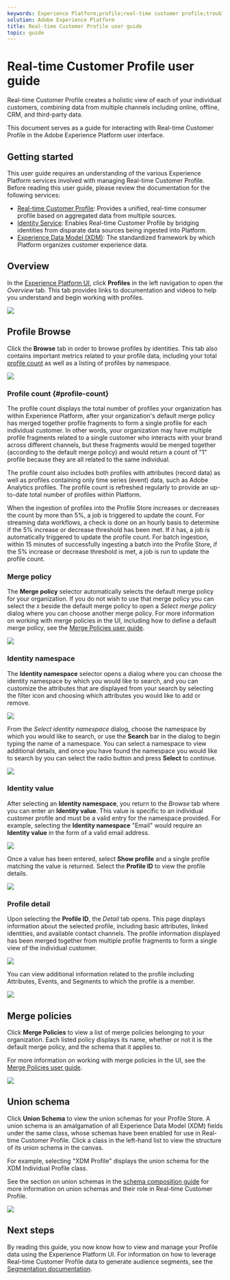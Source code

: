 ```yaml
---
keywords: Experience Platform;profile;real-time customer profile;troubleshooting;API
solution: Adobe Experience Platform
title: Real-time Customer Profile user guide
topic: guide
---
```


# Real-time Customer Profile user guide

Real-time Customer Profile creates a holistic view of each of your individual customers, combining data from multiple channels including online, offline, CRM, and third-party data.

This document serves as a guide for interacting with Real-time Customer Profile in the Adobe Experience Platform user interface.

## Getting started

This user guide requires an understanding of the various Experience Platform services involved with managing Real-time Customer Profile. Before reading this user guide, please review the documentation for the following services:

* [Real-time Customer Profile](../home.md): Provides a unified, real-time consumer profile based on aggregated data from multiple sources.
* [Identity Service](../../identity-service/home.md): Enables Real-time Customer Profile by bridging identities from disparate data sources being ingested into Platform.
* [Experience Data Model (XDM)](../../xdm/home.md): The standardized framework by which Platform organizes customer experience data.

## Overview

In the [Experience Platform UI](http://platform.adobe.com), click **Profiles** in the left navigation to open the _Overview_ tab. This tab provides links to documentation and videos to help you understand and begin working with profiles.

![](../images/user-guide/profiles-overview.png)

## Profile Browse

Click the **Browse** tab in order to browse profiles by identities. This tab also contains important metrics related to your profile data, including your total [profile count](#profile-count) as well as a listing of profiles by namespace. 

![](../images/user-guide/profiles-browse.png)

### Profile count {#profile-count}

The profile count displays the total number of profiles your organization has within Experience Platform, after your organization's default merge policy has merged together profile fragments to form a single profile for each individual customer. In other words, your organization may have multiple profile fragments related to a single customer who interacts with your brand across different channels, but these fragments would be merged together (according to the default merge policy) and would return a count of "1" profile because they are all related to the same individual.

The profile count also includes both profiles with attributes (record data) as well as profiles containing only time series (event) data, such as Adobe Analytics profiles. The profile count is refreshed regularly to provide an up-to-date total number of profiles within Platform. 

When the ingestion of profiles into the Profile Store increases or decreases the count by more than 5%, a job is triggered to update the count. For streaming data workflows, a check is done on an hourly basis to determine if the 5% increase or decrease threshold has been met. If it has, a job is automatically triggered to update the profile count. For batch ingestion, within 15 minutes of successfully ingesting a batch into the Profile Store, if the 5% increase or decrease threshold is met, a job is run to update the profile count.

### Merge policy

The **Merge policy** selector automatically selects the default merge policy for your organization. If you do not wish to use that merge policy you can select the `X` beside the default merge policy to open a *Select merge policy* dialog where you can choose another merge policy. For more information on working with merge policies in the UI, including how to define a default merge policy, see the [Merge Policies user guide](merge-policies.md).

![](../images/user-guide/profiles-search-merge-policy.png)

### Identity namespace

The **Identity namespace** selector opens a dialog where you can choose the identity namespace by which you would like to search, and you can customize the attributes that are displayed from your search by selecting the filter icon and choosing which attributes you would like to add or remove.

![](../images/user-guide/profiles-search-filter.png)

From the *Select identity namespace* dialog, choose the namespace by which you would like to search, or use the **Search** bar in the dialog to begin typing the name of a namespace. You can select a namespace to view additional details, and once you have found the namespace you would like to search by you can select the radio button and press **Select** to continue.

![](../images/user-guide/profiles-select-identity-namespace.png)

### Identity value

After selecting an **Identity namespace**, you return to the *Browse* tab where you can enter an **Identity value**. This value is specific to an individual customer profile and must be a valid entry for the namespace provided. For example, selecting the **Identity namespace** "Email" would require an **Identity value** in the form of a valid email address. 

![](../images/user-guide/profiles-show-profile.png)

Once a value has been entered, select **Show profile** and a single profile matching the value is returned. Select the **Profile ID** to view the profile details.

![](../images/user-guide/profiles-display-profile.png)

### Profile detail

Upon selecting the **Profile ID**, the _Detail_ tab opens. This page displays information about the selected profile, including basic attributes, linked identities, and available contact channels. The profile information displayed has been merged together from multiple profile fragments to form a single view of the individual customer.

![](../images/user-guide/profiles-profile-detail.png)

You can view additional information related to the profile including Attributes, Events, and Segments to which the profile is a member.

![](../images/user-guide/profiles-attributes-events-segments.png)

## Merge policies

Click **Merge Policies** to view a list of merge policies belonging to your organization. Each listed policy displays its name, whether or not it is the default merge policy, and the schema that it applies to. 

For more information on working with merge policies in the UI, see the [Merge Policies user guide](merge-policies.md).

![](../images/user-guide/profiles-merge-policies.png)

## Union schema

Click **Union Schema** to view the union schemas for your Profile Store. A union schema is an amalgamation of all Experience Data Model (XDM) fields under the same class, whose schemas have been enabled for use in Real-time Customer Profile. Click a class in the left-hand list to view the structure of its union schema in the canvas.

For example, selecting "XDM Profile" displays the union schema for the XDM Individual Profile class.

See the section on union schemas in the [schema composition guide](../../xdm/schema/composition.md) for more information on union schemas and their role in Real-time Customer Profile.

![](../images/user-guide/profiles-union-schema.png)

## Next steps

By reading this guide, you now know how to view and manage your Profile data using the Experience Platform UI. For information on how to leverage Real-time Customer Profile data to generate audience segments, see the [Segmentation documentation](../../segmentation/home.md).